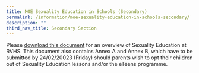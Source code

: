 ```yaml
---
title: MOE Sexuality Education in Schools (Secondary)
permalink: /information/moe-sexuality-education-in-schools-secondary/
description: ""
third_nav_title: Secondary Section
---
```

Please [download this document](/files/info%20on%20sed%20for%20schs%20website%20sec%202023.pdf) for an overview of Sexuality Education at RVHS. This document also contains Annex A and Annex B, which have to be submitted by 24/02/20023 (Friday) should parents wish to opt their children out of Sexuality Education lessons and/or the eTeens programme.